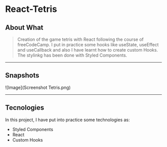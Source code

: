 # React-Tetris

## About What

>Creation of the game tetris with React following the course of freeCodeCamp. I put in practice some hooks like useState, useEffect and useCallback and also I have learnt how to create custom Hooks. The stylinkg has been done with Styled Components.
***

## Snapshots
![Image](Screenshot Tetris.png)

***

## Tecnologies

In this project, I have put into practice some technologies as:
- Styled Components
- React
- Custom Hooks
